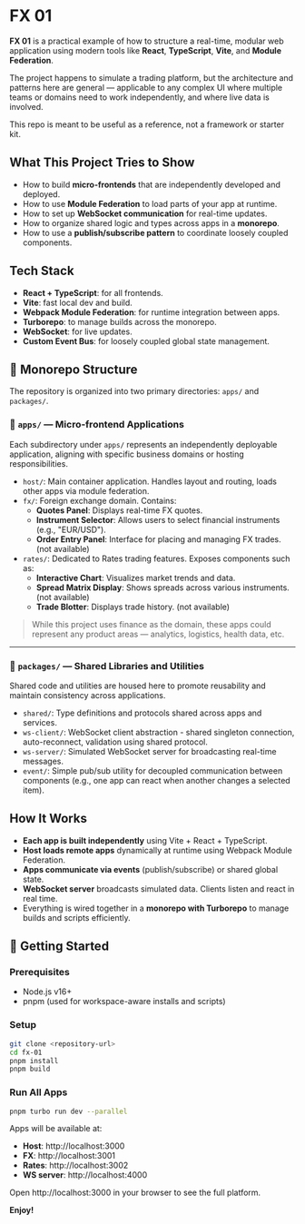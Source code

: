 # FX 01

**FX 01** is a practical example of how to structure a real-time, modular web application using modern tools like **React**, **TypeScript**, **Vite**, and **Module Federation**.

The project happens to simulate a trading platform, but the architecture and patterns here are general — applicable to any complex UI where multiple teams or domains need to work independently, and where live data is involved.

This repo is meant to be useful as a reference, not a framework or starter kit.

## What This Project Tries to Show
- How to build **micro-frontends** that are independently developed and deployed.
- How to use **Module Federation** to load parts of your app at runtime.
- How to set up **WebSocket communication** for real-time updates.
- How to organize shared logic and types across apps in a **monorepo**.
- How to use a **publish/subscribe pattern** to coordinate loosely coupled components.

## Tech Stack
- **React + TypeScript**: for all frontends.
- **Vite**: fast local dev and build.
- **Webpack Module Federation**: for runtime integration between apps.
- **Turborepo**: to manage builds across the monorepo.
- **WebSocket**: for live updates.
- **Custom Event Bus**: for loosely coupled global state management.

## 📁 Monorepo Structure
The repository is organized into two primary directories: `apps/` and `packages/`.

### 🧩 `apps/` — Micro-frontend Applications

Each subdirectory under `apps/` represents an independently deployable application, aligning with specific business domains or hosting responsibilities.

- `host/`: Main container application. Handles layout and routing, loads other apps via module federation.
- `fx/`: Foreign exchange domain. Contains:
  - **Quotes Panel**: Displays real-time FX quotes.
  - **Instrument Selector**: Allows users to select financial instruments (e.g., "EUR/USD").
  - **Order Entry Panel**: Interface for placing and managing FX trades. (not available)
- `rates/`: Dedicated to Rates trading features. Exposes components such as:
  - **Interactive Chart**: Visualizes market trends and data.
  - **Spread Matrix Display**: Shows spreads across various instruments. (not available)
  - **Trade Blotter**: Displays trade history. (not available)

> While this project uses finance as the domain, these apps could represent any product areas — analytics, logistics, health data, etc.

---

### 🧱 `packages/` — Shared Libraries and Utilities

Shared code and utilities are housed here to promote reusability and maintain consistency across applications.

- `shared/`: Type definitions and protocols shared across apps and services.
- `ws-client/`: WebSocket client abstraction - shared singleton connection, auto-reconnect, validation using shared protocol.
- `ws-server/`: Simulated WebSocket server for broadcasting real-time messages.
- `event/`: Simple pub/sub utility for decoupled communication between components (e.g., one app can react when another changes a selected item).

## How It Works
- **Each app is built independently** using Vite + React + TypeScript.
- **Host loads remote apps** dynamically at runtime using Webpack Module Federation.
- **Apps communicate via events** (publish/subscribe) or shared global state.
- **WebSocket server** broadcasts simulated data. Clients listen and react in real time.
- Everything is wired together in a **monorepo with Turborepo** to manage builds and scripts efficiently.

## 🚀 Getting Started

### Prerequisites
- Node.js v16+
- pnpm (used for workspace-aware installs and scripts)

### Setup
```bash
git clone <repository-url>
cd fx-01
pnpm install
pnpm build
```

### Run All Apps

```bash
pnpm turbo run dev --parallel
```

Apps will be available at:
- **Host**: http://localhost:3000
- **FX**: http://localhost:3001
- **Rates**: http://localhost:3002
- **WS server**: http://localhost:4000

Open http://localhost:3000 in your browser to see the full platform.

**Enjoy!**
